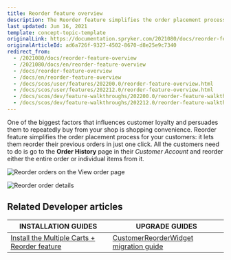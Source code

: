 ```yaml
---
title: Reorder feature overview
description: The Reorder feature simplifies the order placement process for your customers- it lets them reorder their previous orders in just one click.
last_updated: Jun 16, 2021
template: concept-topic-template
originalLink: https://documentation.spryker.com/2021080/docs/reorder-feature-overview
originalArticleId: ad6a726f-9327-4502-8670-d8e25e9c7340
redirect_from:
  - /2021080/docs/reorder-feature-overview
  - /2021080/docs/en/reorder-feature-overview
  - /docs/reorder-feature-overview
  - /docs/en/reorder-feature-overview
  - /docs/scos/user/features/202200.0/reorder-feature-overview.html
  - /docs/scos/user/features/202212.0/reorder-feature-overview.html
  - /docs/scos/dev/feature-walkthroughs/202200.0/reorder-feature-walkthrough.html  
  - /docs/scos/dev/feature-walkthroughs/202212.0/reorder-feature-walkthrough.html  
---
```


One of the biggest factors that influences customer loyalty and persuades them to repeatedly buy from your shop is shopping convenience. Reorder feature simplifies the order placement process for your customers: it lets them reorder their previous orders in just one click. All the customers need to do is go to the **Order History** page in their _Customer Account_ and reorder either the entire order or individual items from it.

![Reorder orders on the View order page](https://spryker.s3.eu-central-1.amazonaws.com/docs/Features/Order+Management/Reorder/reorder_view_orders.png)

![Reorder order details](https://spryker.s3.eu-central-1.amazonaws.com/docs/Features/Order+Management/Reorder/reorder_order_details.png)

## Related Developer articles

| INSTALLATION GUIDES | UPGRADE GUIDES|
|---------|---------|
| [Install the Multiple Carts + Reorder feature](/docs/pbc/all/cart-and-checkout/{{page.version}}/install-and-upgrade/install-features/install-the-multiple-carts-reorder-feature.html) | [CustomerReorderWidget migration guide](/docs/pbc/all/customer-relationship-management/{{page.version}}/install-and-upgrade/upgrade-modules/upgrade-the-customerreorderwidget-module.html)  |
